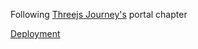 Following [Threejs Journey's](https://threejs-journey.com) portal chapter

[Deployment](https://sadrda.github.io/portal/)
